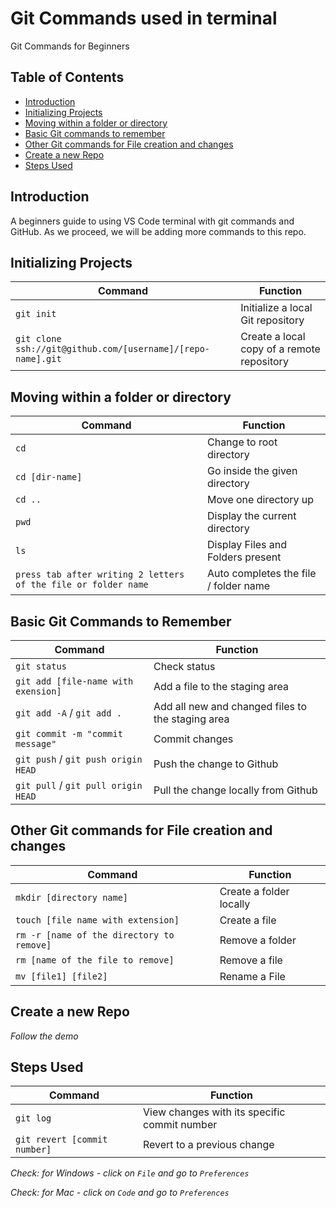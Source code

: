 # Git Commands used in terminal

Git Commands for Beginners

## Table of Contents

- [Introduction](#introduction)
- [Initializing Projects](#initializingprojects)
- [Moving within a folder or directory](#mov)
- [Basic Git commands to remember](#details)
- [Other Git commands for File creation and changes](#other)
- [Create a new Repo](#create)
- [Steps Used](#inspection)

## Introduction

A beginners guide to using VS Code terminal with git commands and GitHub. As we proceed, we will be adding more commands to this repo.

## Initializing Projects

| Command                                                     | Function                                   |
| ----------------------------------------------------------- | ------------------------------------------ |
| `git init`                                                  | Initialize a local Git repository          |
| `git clone ssh://git@github.com/[username]/[repo-name].git` | Create a local copy of a remote repository |

## Moving within a folder or directory

| Command                                                        | Function                              |
| -------------------------------------------------------------- | ------------------------------------- |
| `cd`                                                           | Change to root directory              |
| `cd [dir-name]`                                                           | Go inside the given directory              |
| `cd ..`                                                        | Move one directory up                 |
| `pwd`                                                          | Display the current directory         |
| `ls`                                                           | Display Files and Folders present     |
| `press tab after writing 2 letters of the file or folder name` | Auto completes the file / folder name |

## Basic Git Commands to Remember

| Command                             | Function                                          |
| ----------------------------------- | ------------------------------------------------- |
| `git status`                        | Check status                                      |
| `git add [file-name with exension]` | Add a file to the staging area                    |
| `git add -A` / `git add .`          | Add all new and changed files to the staging area |
| `git commit -m "commit message"`    | Commit changes                                    |
| `git push` / `git push origin HEAD` | Push the change to Github                         |
| `git pull` / `git pull origin HEAD` | Pull the change locally from Github               |

## Other Git commands for File creation and changes

| Command                                   | Function                |
| ----------------------------------------- | ----------------------- |
| `mkdir [directory name]`                  | Create a folder locally |
| `touch [file name with extension]`        | Create a file           |
| `rm -r [name of the directory to remove]` | Remove a folder         |
| `rm [name of the file to remove]`         | Remove a file           |
| `mv [file1] [file2]`                      | Rename a File           |

## Create a new Repo

_Follow the demo_

## Steps Used

| Command             | Function                                 |
| ------------------- | ---------------------------------------- |
| `git log`           | View changes with its specific commit number |
| `git revert [commit number] `         | Revert to a previous change                         |

_Check: for Windows - click on `File` and go to `Preferences`_

_Check: for Mac - click on `Code` and go to `Preferences`_
